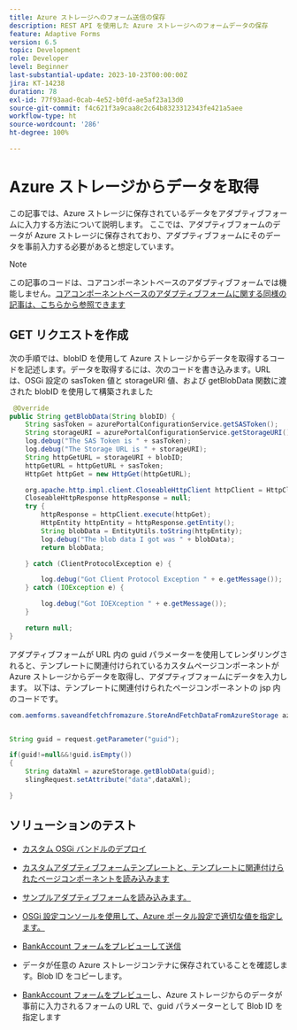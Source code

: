 ```yaml
---
title: Azure ストレージへのフォーム送信の保存
description: REST API を使用した Azure ストレージへのフォームデータの保存
feature: Adaptive Forms
version: 6.5
topic: Development
role: Developer
level: Beginner
last-substantial-update: 2023-10-23T00:00:00Z
jira: KT-14238
duration: 78
exl-id: 77f93aad-0cab-4e52-b0fd-ae5af23a13d0
source-git-commit: f4c621f3a9caa8c2c64b8323312343fe421a5aee
workflow-type: ht
source-wordcount: '286'
ht-degree: 100%

---
```


# Azure ストレージからデータを取得

この記事では、Azure ストレージに保存されているデータをアダプティブフォームに入力する方法について説明します。
ここでは、アダプティブフォームのデータが Azure ストレージに保存されており、アダプティブフォームにそのデータを事前入力する必要があると想定しています。
>[!NOTE]
>この記事のコードは、コアコンポーネントベースのアダプティブフォームでは機能しません。[コアコンポーネントベースのアダプティブフォームに関する同様の記事は、こちらから参照できます](https://experienceleague.adobe.com/docs/experience-manager-learn/forms/prefill-form-with-data-attachments/introduction.html?lang=ja)


## GET リクエストを作成

次の手順では、blobID を使用して Azure ストレージからデータを取得するコードを記述します。データを取得するには、次のコードを書き込みます。URL は、OSGi 設定の sasToken 値と storageURI 値、および getBlobData 関数に渡された blobID を使用して構築されました

```java
 @Override
public String getBlobData(String blobID) {
    String sasToken = azurePortalConfigurationService.getSASToken();
    String storageURI = azurePortalConfigurationService.getStorageURI();
    log.debug("The SAS Token is " + sasToken);
    log.debug("The Storage URL is " + storageURI);
    String httpGetURL = storageURI + blobID;
    httpGetURL = httpGetURL + sasToken;
    HttpGet httpGet = new HttpGet(httpGetURL);

    org.apache.http.impl.client.CloseableHttpClient httpClient = HttpClientBuilder.create().build();
    CloseableHttpResponse httpResponse = null;
    try {
        httpResponse = httpClient.execute(httpGet);
        HttpEntity httpEntity = httpResponse.getEntity();
        String blobData = EntityUtils.toString(httpEntity);
        log.debug("The blob data I got was " + blobData);
        return blobData;

    } catch (ClientProtocolException e) {

        log.debug("Got Client Protocol Exception " + e.getMessage());
    } catch (IOException e) {

        log.debug("Got IOEXception " + e.getMessage());
    }

    return null;
}
```

アダプティブフォームが URL 内の guid パラメーターを使用してレンダリングされると、テンプレートに関連付けられているカスタムページコンポーネントが Azure ストレージからデータを取得し、アダプティブフォームにデータを入力します。
以下は、テンプレートに関連付けられたページコンポーネントの jsp 内のコードです。

```java
com.aemforms.saveandfetchfromazure.StoreAndFetchDataFromAzureStorage azureStorage = sling.getService(com.aemforms.saveandfetchfromazure.StoreAndFetchDataFromAzureStorage.class);


String guid = request.getParameter("guid");

if(guid!=null&&!guid.isEmpty())
{
    String dataXml = azureStorage.getBlobData(guid);
    slingRequest.setAttribute("data",dataXml);

}
```

## ソリューションのテスト

* [カスタム OSGi バンドルのデプロイ](./assets/SaveAndFetchFromAzure.core-1.0.0-SNAPSHOT.jar)

* [カスタムアダプティブフォームテンプレートと、テンプレートに関連付けられたページコンポーネントを読み込みます](./assets/store-and-fetch-from-azure.zip)

* [サンプルアダプティブフォームを読み込みます。](./assets/bank-account-sample-form.zip)

* [OSGi 設定コンソールを使用して、Azure ポータル設定で適切な値を指定します。](https://experienceleague.adobe.com/docs/experience-manager-learn/forms/some-useful-integrations/store-form-data-in-azure-storage.html?lang=ja#provide-the-blob-sas-token-and-storage-uri)

* [BankAccount フォームをプレビューして送信](http://localhost:4502/content/dam/formsanddocuments/azureportalstorage/bankaccount/jcr:content?wcmmode=disabled)

* データが任意の Azure ストレージコンテナに保存されていることを確認します。Blob ID をコピーします。

* [BankAccount フォームをプレビュー](http://localhost:4502/content/dam/formsanddocuments/azureportalstorage/bankaccount/jcr:content?wcmmode=disabled&amp;guid=dba8ac0b-8be6-41f2-9929-54f627a649f6)し、Azure ストレージからのデータが事前に入力されるフォームの URL で、guid パラメーターとして Blob ID を指定します
